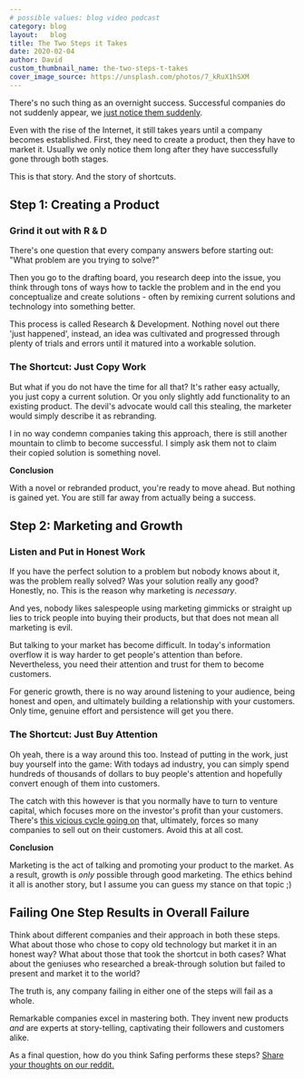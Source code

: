 ```yaml
---
# possible values: blog video podcast
category: blog
layout:   blog
title: The Two Steps it Takes
date: 2020-02-04
author: David
custom_thumbnail_name: the-two-steps-t-takes
cover_image_source: https://unsplash.com/photos/7_kRuX1hSXM
---
```


There's no such thing as an overnight success. Successful companies do not suddenly appear, we [just notice them suddenly](https://seths.blog/2014/01/gradually-and-then-suddenly/).

Even with the rise of the Internet, it still takes years until a company becomes established. First, they need to create a product, then they have to market it. Usually we only notice them long after they have successfully gone through both stages.

This is that story. And the story of shortcuts.

## Step 1: Creating a Product

### Grind it out with R & D

There's one question that every company answers before starting out: "What problem are you trying to solve?"

Then you go to the drafting board, you research deep into the issue, you think through tons of ways how to tackle the problem and in the end you conceptualize and create solutions - often by remixing current solutions and technology into something better.

This process is called Research & Development. Nothing novel out there 'just happened', instead, an idea was cultivated and progressed through plenty of trials and errors until it matured into a workable solution.

### The Shortcut: Just Copy Work

But what if you do not have the time for all that? It's rather easy actually, you just copy a current solution. Or you only slightly add functionality to an existing product. The devil's advocate would call this stealing, the marketer would simply describe it as rebranding.

I in no way condemn companies taking this approach, there is still another mountain to climb to become successful. I simply ask them not to claim their copied solution is something novel.

**Conclusion**

With a novel or rebranded product, you're ready to move ahead. But nothing is gained yet. You are still far away from actually being a success.

## Step 2: Marketing and Growth

### Listen and Put in Honest Work

If you have the perfect solution to a problem but nobody knows about it, was the problem really solved? Was your solution really any good? Honestly, no. This is the reason why marketing is *necessary*.

And yes, nobody likes salespeople using marketing gimmicks or straight up lies to trick people into buying their products, but that does not mean all marketing is evil.

But talking to your market has become difficult. In today's information overflow it is way harder to get people's attention than before. Nevertheless, you need their attention and trust for them to become customers.

For generic growth, there is no way around listening to your audience, being honest and open, and ultimately building a relationship with your customers. Only time, genuine effort and persistence will get you there.

### The Shortcut: Just Buy Attention

Oh yeah, there is a way around this too. Instead of putting in the work, just buy yourself into the game: With todays ad industry, you can simply spend hundreds of thousands of dollars to buy people's attention and hopefully convert enough of them into customers.

The catch with this however is that you normally have to turn to venture capital, which focuses more on the investor's profit than your customers. There's [this vicious cycle going on](https://forum.privacytools.io/t/what-privacy-services-have-been-sold-or-taken-on-major-investors-we-should-find-out/1834/9) that, ultimately, forces so many companies to sell out on their customers. Avoid this at all cost.

**Conclusion**

Marketing is the act of talking and promoting your product to the market. As a result, growth is *only* possible through good marketing. The ethics behind it all is another story, but I assume you can guess my stance on that topic ;)

## Failing One Step Results in Overall Failure

Think about different companies and their approach in both these steps. What about those who chose to copy old technology but market it in an honest way? What about those that took the shortcut in both cases? What about the geniuses who researched a break-through solution but failed to present and market it to the world?

The truth is, any company failing in either one of the steps will fail as a whole.

Remarkable companies excel in mastering both. They invent new products *and* are experts at story-telling, captivating their followers and customers alike.

As a final question, how do you think Safing performs these steps? [Share your thoughts on our reddit.](https://reddit.com/r/safing/)

